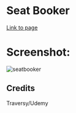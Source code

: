 <h1> Seat Booker </h1>

<a href="https://mbenson025.github.io/seat-booker/">Link to page</a>

# Screenshot:

![seatbooker](https://user-images.githubusercontent.com/35643709/164986225-1948dab0-e8d8-49e7-9f08-de2bc5ef850e.JPG)

## Credits

Traversy/Udemy
